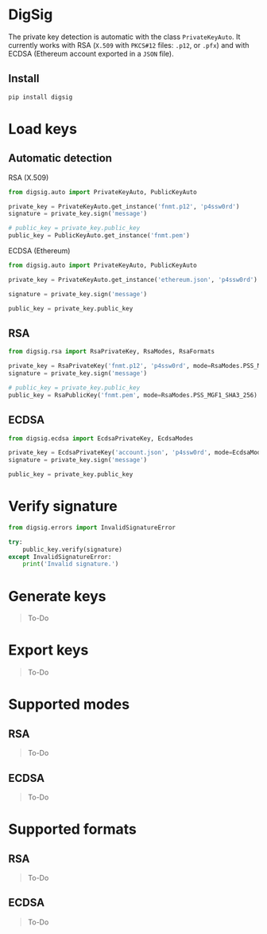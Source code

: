 # DigSig

The private key detection is automatic with the class `PrivateKeyAuto`. It currently works with RSA (`X.509` with `PKCS#12` files: `.p12`, or `.pfx`) and with ECDSA (Ethereum account exported in a `JSON` file).

## Install
```bash
pip install digsig
```

# Load keys
## Automatic detection
RSA (X.509)
```python
from digsig.auto import PrivateKeyAuto, PublicKeyAuto

private_key = PrivateKeyAuto.get_instance('fnmt.p12', 'p4ssw0rd')
signature = private_key.sign('message')

# public_key = private_key.public_key
public_key = PublicKeyAuto.get_instance('fnmt.pem')
```

ECDSA (Ethereum)
```python
from digsig.auto import PrivateKeyAuto, PublicKeyAuto

private_key = PrivateKeyAuto.get_instance('ethereum.json', 'p4ssw0rd')

signature = private_key.sign('message')

public_key = private_key.public_key
```

## RSA
```python
from digsig.rsa import RsaPrivateKey, RsaModes, RsaFormats

private_key = RsaPrivateKey('fnmt.p12', 'p4ssw0rd', mode=RsaModes.PSS_MGF1_SHA3_256)
signature = private_key.sign('message')

# public_key = private_key.public_key
public_key = RsaPublicKey('fnmt.pem', mode=RsaModes.PSS_MGF1_SHA3_256)
```

## ECDSA
```python
from digsig.ecdsa import EcdsaPrivateKey, EcdsaModes

private_key = EcdsaPrivateKey('account.json', 'p4ssw0rd', mode=EcdsaModes.SECP256K1_SHA3_256)
signature = private_key.sign('message')

public_key = private_key.public_key
```

# Verify signature
```python
from digsig.errors import InvalidSignatureError

try:
    public_key.verify(signature)
except InvalidSignatureError:
    print('Invalid signature.')
```

# Generate keys
> To-Do

# Export keys
> To-Do

# Supported modes
## RSA
> To-Do

## ECDSA
> To-Do


# Supported formats
## RSA
> To-Do

## ECDSA
> To-Do
